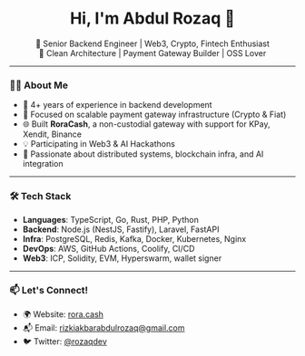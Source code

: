 <h1 align="center">Hi, I'm Abdul Rozaq 👋</h1>
<p align="center">
  🚀 Senior Backend Engineer | Web3, Crypto, Fintech Enthusiast <br/>
  🧠 Clean Architecture | Payment Gateway Builder | OSS Lover
</p>

---

### 👨‍💻 About Me

- 💼 4+ years of experience in backend development
- 🏦 Focused on scalable payment gateway infrastructure (Crypto & Fiat)
- 🌐 Built **RoraCash**, a non-custodial gateway with support for KPay, Xendit, Binance
- 💡 Participating in Web3 & AI Hackathons
- 🧠 Passionate about distributed systems, blockchain infra, and AI integration

---

### 🛠 Tech Stack
- **Languages**: TypeScript, Go, Rust, PHP, Python
- **Backend**: Node.js (NestJS, Fastify), Laravel, FastAPI
- **Infra**: PostgreSQL, Redis, Kafka, Docker, Kubernetes, Nginx
- **DevOps**: AWS, GitHub Actions, Coolify, CI/CD
- **Web3**: ICP, Solidity, EVM, Hyperswarm, wallet signer

---

### 📫 Let's Connect!
- 🌍 Website: [rora.cash](https://rora.cash)
- 📬 Email: rizkiakbarabdulrozaq@gmail.com
- 🐦 Twitter: [@rozaqdev](https://twitter.com/rozaqdev)
